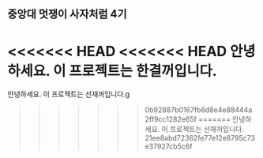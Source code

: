 ## 중앙대 멋쟁이 사자처럼 4기

<<<<<<< HEAD
<<<<<<< HEAD
안녕하세요. 이 프로젝트는 한결꺼입니다.
=======
안녕하세요. 이 프로젝트는 선재꺼입니다.g
>>>>>>> 0b92887b0167fb6d8e4e88444a2ff9cc1282e65f
=======
안녕하세요. 이 프로젝트는 선재꺼입니다.
>>>>>>> 21ee8abd72362fe77e12e8795c73e37927cb5c6f

